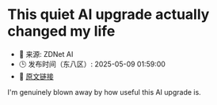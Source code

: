 # This quiet AI upgrade actually changed my life
- 📅 来源: ZDNet AI
- 🕒 发布时间（东八区）: 2025-05-09 01:59:00
- 🔗 [原文链接](https://www.zdnet.com/article/this-quiet-ai-upgrade-actually-changed-my-life/)

I'm genuinely blown away by how useful this AI upgrade is.
